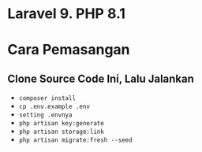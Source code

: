 # Laravel 9. PHP 8.1

# Cara Pemasangan


## Clone Source Code Ini, Lalu Jalankan

- `composer install`
- `cp .env.example .env`
- `setting .envnya`
- `php artisan key:generate`
- `php artisan storage:link`
- `php artisan migrate:fresh --seed`
